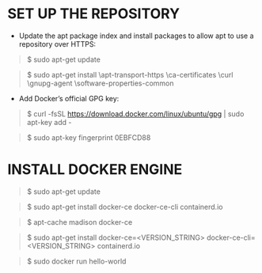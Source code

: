 # SET UP THE REPOSITORY
- Update the apt package index and install packages to allow apt to use a repository over HTTPS:
> $ sudo apt-get update

> $ sudo apt-get install \apt-transport-https \ca-certificates \curl \gnupg-agent \software-properties-common

- Add Docker’s official GPG key:
>$ curl -fsSL https://download.docker.com/linux/ubuntu/gpg | sudo apt-key add -

> $ sudo apt-key fingerprint 0EBFCD88
# INSTALL DOCKER ENGINE
> $ sudo apt-get update

>  $ sudo apt-get install docker-ce docker-ce-cli containerd.io

> $ apt-cache madison docker-ce

>$ sudo apt-get install docker-ce=<VERSION_STRING> docker-ce-cli=<VERSION_STRING> containerd.io

> $ sudo docker run hello-world